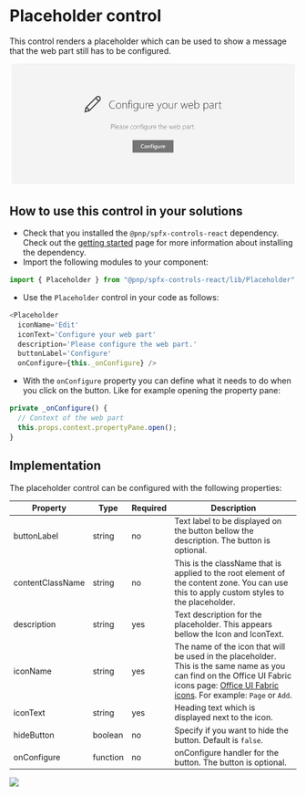 # Placeholder control

This control renders a placeholder which can be used to show a message that the web part still has to be configured.

![Placeholder control output](../assets/Placeholder.png)

## How to use this control in your solutions

- Check that you installed the `@pnp/spfx-controls-react` dependency. Check out the [getting started](../#getting-started) page for more information about installing the dependency.
- Import the following modules to your component:

```TypeScript
import { Placeholder } from "@pnp/spfx-controls-react/lib/Placeholder";
```

- Use the `Placeholder` control in your code as follows:

```TypeScript
<Placeholder
  iconName='Edit'
  iconText='Configure your web part'
  description='Please configure the web part.'
  buttonLabel='Configure'
  onConfigure={this._onConfigure} />
```

- With the `onConfigure` property you can define what it needs to do when you click on the button. Like for example opening the property pane:

```typescript
private _onConfigure() {
  // Context of the web part
  this.props.context.propertyPane.open();
}
```

## Implementation

The placeholder control can be configured with the following properties:

| Property | Type | Required | Description |
| ---- | ---- | ---- | ---- |
| buttonLabel | string | no | Text label to be displayed on the button bellow the description. The button is optional. |
| contentClassName | string | no | This is the className that is applied to the root element of the content zone. You can use this to apply custom styles to the placeholder. |
| description | string | yes | Text description for the placeholder. This appears bellow the Icon and IconText. |
| iconName | string | yes | The name of the icon that will be used in the placeholder. This is the same name as you can find on the Office UI Fabric icons page: [Office UI Fabric icons](https://dev.office.com/fabric#/styles/icons). For example: `Page` or `Add`. |
| iconText | string | yes | Heading text which is displayed next to the icon. |
| hideButton | boolean | no | Specify if you want to hide the button. Default is `false`. |
| onConfigure | function | no | onConfigure handler for the button. The button is optional. |

![](https://telemetry.sharepointpnp.com/sp-dev-fx-controls-react/wiki/controls/Placeholder)
